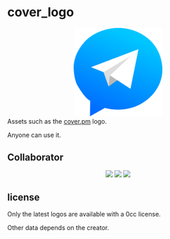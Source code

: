 # cover_logo
<div align="center">
<img src="https://raw.githubusercontent.com/nauzome/cover_logo/main/icons/basc/basc.png" width="40%">
</div>
Assets such as the <a href="https://cover.pm/">cover.pm</a> logo.

Anyone can use it.
## Collaborator
<div align="center">
<a href="https://github.com/flaveEeleo"><img src="https://avatars.githubusercontent.com/u/116099064?v=4" width="10%"></a>
<a href="https://github.com/melt-adzuki"><img src="https://avatars.githubusercontent.com/u/44765629?v=4" width="10%"></a>
<a href="https://github.com/nauzome"><img src="https://avatars.githubusercontent.com/u/84845207?v=4" width="10%"></a>
</div>

## license
Only the latest logos are available with a 0cc license.

Other data depends on the creator.
